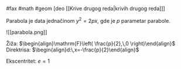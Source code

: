 #fax #math #geom  [deo [[Krive drugog reda|krivih drugog reda]]]
$\:$

Parabola je data jednačinom $y^{2}=2px$, gde je $p$ parametar parabole.

![[parabola.png]]

Žiža: $\begin{align}\mathrm{F}\left( \frac{p}{2},\,0 \right)\end{align}$ $\quad\quad$ Direktrisa: $\begin{align}d:\,x=-\frac{p}{2}\end{align}$

Ekscentritet: $e=1$